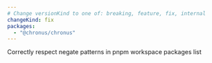 ```yaml
---
# Change versionKind to one of: breaking, feature, fix, internal
changeKind: fix
packages:
  - "@chronus/chronus"
---
```


Correctly respect negate patterns in pnpm workspace packages list
